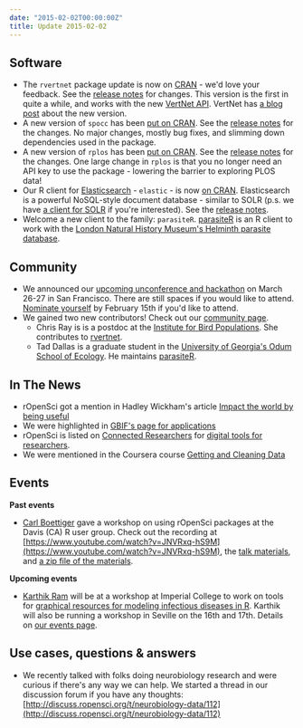 ```yaml
---
date: "2015-02-02T00:00:00Z"
title: Update 2015-02-02
---
```


## Software

* The `rvertnet` package update is now on [CRAN](http://cran.rstudio.com/web/packages/rvertnet/index.html) - we'd love your feedback. See the [release notes](https://github.com/ropensci/rvertnet/releases/tag/v0.2.2) for changes. This version is the first in quite a while, and works with the new [VertNet API](https://github.com/VertNet/webapp/wiki/Introduction-to-the-VertNet-API). VertNet has [a blog post](http://blog.vertnet.org/post/108840046776/rev-up-your-research-with-the-all-new-rvertnet) about the new version. 
* A new version of `spocc` has been [put on CRAN](http://cran.rstudio.com/web/packages/spocc/index.html). See the [release notes](https://github.com/ropensci/spocc/releases/tag/v0.2.4) for the changes. No major changes, mostly bug fixes, and slimming down dependencies used in the package.
* A new version of `rplos` has been [put on CRAN](http://cran.rstudio.com/web/packages/rplos/index.html). See the [release notes](https://github.com/ropensci/rplos/releases/tag/v0.4.6) for the changes. One large change in `rplos` is that you no longer need an API key to use the package - lowering the barrier to exploring PLOS data!
* Our R client for [Elasticsearch](http://www.elasticsearch.org/) - `elastic` - is now [on CRAN](http://cran.rstudio.com/web/packages/elastic/index.html). Elasticsearch is a powerful NoSQL-style document database - similar to SOLR (p.s. we have [a client for SOLR](http://cran.rstudio.com/web/packages/solr/index.html) if you're interested). See the [release notes](https://github.com/ropensci/elastic/releases/tag/v0.3.0). 
* Welcome a new client to the family: `parasiteR`. [parasiteR](https://github.com/ropensci/parasiteR) is an R client to work with the [London Natural History Museum's Helminth parasite database](http://www.nhm.ac.uk/research-curation/scientific-resources/taxonomy-systematics/host-parasites/index.html).

## Community

* We announced our [upcoming unconference and hackathon](http://unconf.ropensci.org/) on March 26-27 in San Francisco. There are still spaces if you would like to attend. [Nominate yourself](https://docs.google.com/forms/d/14nY7-6CdTKFb7A3j07KAayVqIqgDAzQgdRtyMLr8RiQ/viewform) by February 15th if you'd like to attend.
* We gained two new contributors! Check out our [community page](http://ropensci.org/community/#community).
    * Chris Ray is is a postdoc at the [Institute for Bird Populations](http://www.birdpop.org/). She contributes to [rvertnet](https://github.com/ropensci/rvertnet).
    * Tad Dallas is a graduate student in the [University of Georgia's Odum School of Ecology](http://www.ecology.uga.edu/). He maintains [parasiteR](https://github.com/ropensci/parasiteR).

## In The News

* rOpenSci got a mention in Hadley Wickham's article [Impact the world by being useful](http://bulletin.imstat.org/2014/12/hadley-wickham-impact-the-world-by-being-useful/)
* We were highlighted in [GBIF's page for applications](http://www.gbif.org/usingdata/dataapplications)
* rOpenSci is listed on [Connected Researchers](http://connectedresearchers.com/) for [digital tools for researchers](http://connectedresearchers.com/online-tools-for-researchers/).
* We were mentioned in the Coursera course [Getting and Cleaning Data](https://www.coursera.org/course/)

## Events

__Past events__  
* [Carl Boettiger](http://www.carlboettiger.info/) gave a workshop on using rOpenSci packages at the Davis (CA) R user group. Check out the recording at [https://www.youtube.com/watch?v=JNVRxq-hS9M](https://www.youtube.com/watch?v=JNVRxq-hS9M), the [talk materials](https://github.com/ropensci/workshops-davis-2015-01), and [a zip file of the materials](https://github.com/ropensci/workshops-davis-2015-01/archive/gh-pages.zip).

__Upcoming events__  
* [Karthik Ram](http://karthik.io/) will be at a workshop at Imperial College to work on tools for [graphical resources for modeling infectious diseases in R](https://sites.google.com/site/hackout2/participants). Karthik will also be running a workshop in Seville on the 16th and 17th. Details on [our events page](http://ropensci.org/community/events.html).

## Use cases, questions & answers

* We recently talked with folks doing neurobiology research and were curious if there's any way we can help. We started a thread in our discussion forum if you have any thoughts: [http://discuss.ropensci.org/t/neurobiology-data/112](http://discuss.ropensci.org/t/neurobiology-data/112)

